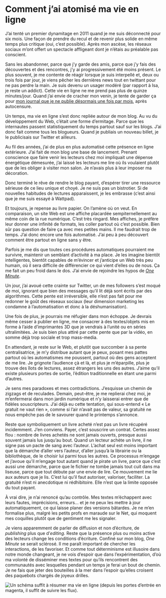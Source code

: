 # Comment j’ai atomisé ma vie en ligne

J’ai tenté un premier dynamitage en 2011 quand je me suis déconnecté pour six mois. Une façon de prendre du recul et de revenir plus solide en même temps plus critique (oui, c’est possible). Après mon ascèse, les réseaux sociaux m’ont offert un spectacle affligeant dont je n’étais au préalable pas conscient.<span id="more-43435"></span>

Sans les abandonner, parce que j’y garde des amis, parce que j’y fais des découvertes et des rencontres, j’y ai progressivement été moins présent. Le plus souvent, je me contente de réagir lorsque je suis interpellé et, deux ou trois fois par jour, je viens pêcher les dernières news tout en twittant pour ne pas perdre la main. Je suis devenu un usager modéré (par rapport à Isa, je reste un addict). Cette vie en ligne ne me prend pas plus de quinze minutes/jour. Quand j’ai envie de cracher mon venin, je tente de garder ça pour [mon journal que je ne publie désormais une fois par mois](https://tcrouzet.com/tag/carnet-de-route/), après autocensure.

Un temps, ma vie en ligne s’est donc repliée autour de mon blog. Au vu du développement du Web, c’était une forme d’ermitage. Parce que les internautes passent statistiquement du temps partout sauf sur les blogs. J’ai donc fait comme tous les blogueurs. Quand je publiais un nouveau billet, je le publicisais sur Twitter et ailleurs.

Au fil des années, j’ai de plus en plus automatisé cette présence en ligne extérieure. J’ai fait de mon blog une base de lancement. Prenant conscience que faire venir les lecteurs chez moi impliquait une dépense énergétique démesurée, j’ai laissé les lecteurs me lire où ils voulaient plutôt que de les obliger à visiter mon salon. Je n’avais plus à leur imposer ma décoration.

Donc terminé le rêve de rendre le blog payant, d’espérer tirer une ressource sérieuse de ce lieu unique et choyé. Je ne suis pas un bistrotier. Si de nouvelles habitudes de lectures apparaissent, je les embrasse (c’est ainsi que je me suis essayé à Wattpad).

Et toujours, je repense au livre papier. On l’amène où on veut. En comparaison, un site Web est une affiche placardée sempiternellement au même coin de la rue numérique. C’est très ringard. Mes affiches, je préfère leur donner une infinité de formats, les coller partout où c’est possible. Bien sûr pas question de faire ça avec mes petites mains. Il me faudrait trop de temps. J’ai donc encore une fois automatisé. J’ai peu à peu découvert comment être partout en ligne sans y être.

Parfois je me dis que toutes ces procédures automatiques pourraient me survivre, maintenir un semblant d’activité à ma place. Je les imagine bientôt intelligentes, bientôt capables de m’évincer et j’anticipe un Web très peu humain, où il sera difficile de différencier ce qui vient d’elles ou de nous. Ça me fait un peu froid dans le dos. J’ai envie de rejoindre les hypos de [*One Minute*](https://tcrouzet.com/une-minute/).

Un jour, j’ai avoué cette crainte sur Twitter, un de mes followers s’est moqué de moi, ignorant que bien des messages qu’il lit déjà sont écrits par des algorithmes. Cette pente est irréversible, elle n’est pas fait pour me redonner le goût des réseaux sociaux (leur dimension marketing les condamne à l’automatisation et donc à la déshumanisation).

Une fois de plus, je pourrais me réfugier dans mon échoppe. Je devrais même cesser à publier en ligne, me consacrer à des textes/objets mis en forme à l’aide d’imprimantes 3D que je vendrais à l’unité ou en séries ultralimitées. Je suis bien plus attiré par cette pente que par la vidéo, en somme déjà trop sociale et trop mass-media.

En attendant, je reste sur le Web, et plutôt que succomber à sa pente centralisatrice, je m’y distribue autant que je peux, posant mes pattes partout où les automatismes me poussent, partout où des gens acceptent de me lire. Je grignote l’audience çà et là, et plus je m’éparpille, plus je trouve des îlots de lectures, assez étrangers les uns des autres. J’aime qu’il existe plusieurs portes de sortie, l’édition traditionnelle en étant une parmi d’autres.

Je sens mes paradoxes et mes contradictions. J’esquisse un chemin de zigzags et de reculades. Demain, peut-être, je me replierai chez moi, je m’enfermerai dans mon jardin numérique et n’y laisserai entrer que de fidèles souscripteurs. J’ai déjà eu cette tentation, qui sous-entend « Le gratuit ne vaut rien », comme si l’air n’avait pas de valeur, sa gratuité ne nous empêche pas de le savourer quand le printemps s’annonce.

Reste que symboliquement un livre acheté n’est pas un livre récupéré incidemment. J’en conviens. Payer, c’est souscrire un contrat. Certes assez flou : nombre de livres achetés ne sont jamais ouverts, presque aussi souvent jamais lus jusqu’au bout. Quand un lecteur achète un livre, il ne signe pas un pacte de sang avec l’auteur. L’achat seul est moins important que la démarche d’aller vers l’auteur, d’aller jusqu’à la librairie ou la bibliothèque, de le choisir lui parmi tous les autres. Ce processus m’engage et j’avoue qu’il m’engage tout autant quand je pirate un livre, parce que c’est aussi une démarche, parce que le fichier ne tombe jamais tout cuit dans ma liseuse, parce que tout débute par une envie de lire. Ce mouvement me lie aux auteurs que je lis. C’est lui qu’il faut autoriser, valoriser, faciliter. La gratuité n’est ni anecdotique ni rédhibitoire. Elle n’est que la limite opposée du tout payant.

À vrai dire, je n’ai renoncé qu’au contrôle. Mes textes m’échappent avec leurs fautes, imprécisions, erreurs… et je ne peux les mettre à jour automatiquement, ce qui laisse planer des versions bâtardes. Je ne m’en formalise plus, malgré les petits profs en maraude sur le Net, qui moquent mes coquilles plutôt que de gentiment me les signaler.

Je viens apparemment de parler de diffusion et non d’écriture, de *publishing* plus que d’*editing*. Reste que la présence plus ou moins active des lecteurs change les conditions d’écriture. Confiné sur mon blog, *One Minute* se serait sclérosé. Il me paraît important de chercher les interactions, de les favoriser. Et comme tout déterminisme est illusoire dans notre monde changeant, je ne vois d’espoir que dans l’expérimentation, d’où ma volonté de disséminer mes textes pour qu’ils rencontrent des communautés avec lesquelles pendant un temps je ferai un bout de chemin. Je ne fais que jeter des bouteilles à la mer dans l’espoir qu’elles croisent des paquebots chargés de joyeux drilles.

![Un schéma suffit à résumer ma vie en ligne (depuis les portes d’entrée en magenta, il suffit de suivre les flux).](https://tcrouzet.com/images_tc/2016/01/flux.png)